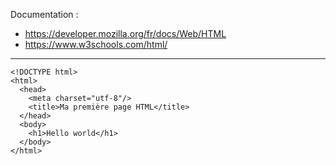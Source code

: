 Documentation :
- https://developer.mozilla.org/fr/docs/Web/HTML
- https://www.w3schools.com/html/

----

```
<!DOCTYPE html> 
<html>
  <head>
    <meta charset="utf-8"/>
    <title>Ma première page HTML</title>
  </head>
  <body>
    <h1>Hello world</h1>
  </body>
</html>
```

<!-- indique au navigateur qu'il s'agit de HTML5 -->
<!-- donne un titre à la page, visible sur l'onglet du navigateur -->
